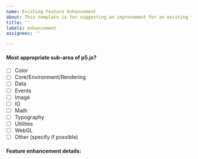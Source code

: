 ```yaml
---
name: Existing Feature Enhancement
about: This template is for suggesting an improvement for an existing feature.
title: ''
labels: enhancement
assignees: ''

---
```


<!--
Hi there! 

To check any option, replace the "[ ]" with a "[x]". Be sure to check out how it looks in the Preview tab! Feel free to remove any portion of the template that is not relevant for your issue.
-->

#### Most appropriate sub-area of p5.js?

- [ ] Color
- [ ] Core/Environment/Rendering
- [ ] Data
- [ ] Events
- [ ] Image
- [ ] IO
- [ ] Math
- [ ] Typography
- [ ] Utilities
- [ ] WebGL
- [ ] Other (specify if possible)

#### Feature enhancement details:
